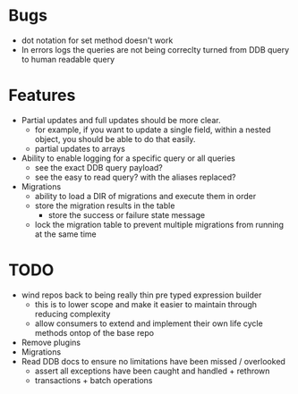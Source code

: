 
# Bugs
  * dot notation for set method doesn't work
  * In errors logs the queries are not being correclty turned from DDB query to human readable query
# Features
  * Partial updates and full updates should be more clear.
    * for example, if you want to update a single field, within a nested object, you should be able to do that easily.
    * partial updates to arrays
  * Ability to enable logging for a specific query or all queries
    * see the exact DDB query payload?
    * see the easy to read query? with the aliases replaced?
  * Migrations
    * ability to load a DIR of migrations and execute them in order
    * store the migration results in the table
      * store the success or failure state message
    * lock the migration table to prevent multiple migrations from running at the same time


# TODO
* wind repos back to being really thin pre typed expression builder
  * this is to lower scope and make it easier to maintain through reducing complexity
  * allow consumers to extend and implement their own life cycle methods ontop of the base repo
* Remove plugins
* Migrations
* Read DDB docs to ensure no limitations have been missed / overlooked
  * assert all exceptions have been caught and handled + rethrown
  * transactions + batch operations

